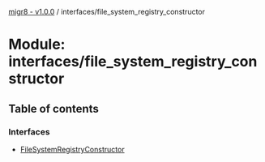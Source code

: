 [migr8 - v1.0.0](../README.md) / interfaces/file_system_registry_constructor

# Module: interfaces/file_system_registry_constructor

## Table of contents

### Interfaces

- [FileSystemRegistryConstructor](../interfaces/interfaces_file_system_registry_constructor.FileSystemRegistryConstructor.md)
